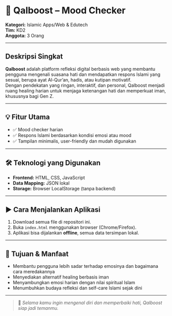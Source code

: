 # 🌿 Qalboost – Mood Checker 

**Kategori:** Islamic Apps/Web & Edutech  
**Tim:** KD2  
**Anggota:** 3 Orang

---

## Deskripsi Singkat

**Qalboost** adalah platform refleksi digital berbasis web yang membantu pengguna mengenali suasana hati dan mendapatkan respons Islami yang sesuai, berupa ayat Al-Qur’an, hadis, atau kutipan motivatif.  
Dengan pendekatan yang ringan, interaktif, dan personal, Qalboost menjadi ruang healing harian untuk menjaga ketenangan hati dan memperkuat iman, khususnya bagi Gen Z.

---

## 💡 Fitur Utama

- ✅ Mood checker harian
- ✅ Respons Islami berdasarkan kondisi emosi atau mood
- ✅ Tampilan minimalis, user-friendly dan mudah digunakan

---

## 🛠️ Teknologi yang Digunakan

- **Frontend:** HTML, CSS, JavaScript  
- **Data Mapping:** JSON lokal  
- **Storage:** Browser LocalStorage (tanpa backend)

---

## ▶️ Cara Menjalankan Aplikasi

1. Download semua file di repositori ini.
2. Buka `index.html` menggunakan browser (Chrome/Firefox).
3. Aplikasi bisa dijalankan **offline**, semua data tersimpan lokal.

---

## 🎯 Tujuan & Manfaat

- Membantu pengguna lebih sadar terhadap emosinya dan bagaimana cara meredakannya
- Menyediakan alternatif healing berbasis iman
- Menyambungkan emosi harian dengan nilai spiritual Islam
- Menumbuhkan budaya refleksi dan self-care Islami sejak dini

---

> 📌 *Selama kamu ingin mengenal diri dan memperbaiki hati, Qalboost siap jadi temanmu.*



